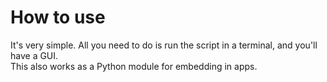 # How to use
It's very simple. All you need to do is run the script in a terminal, and you'll have a GUI.\
This also works as a Python module for embedding in apps.
